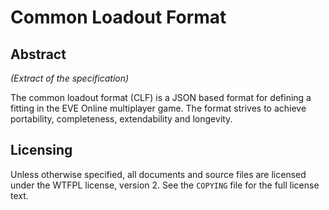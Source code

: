 # Common Loadout Format

## Abstract

*(Extract of the specification)*

The common loadout format (CLF) is a JSON based format for defining a
fitting in the EVE Online multiplayer game. The format strives to
achieve portability, completeness, extendability and longevity.

## Licensing

Unless otherwise specified, all documents and source files are
licensed under the WTFPL license, version 2. See the `COPYING` file
for the full license text.
